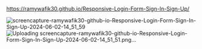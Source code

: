 

https://ramywafik30.github.io/Responsive-Login-Form-Sign-In-Sign-Up/



![screencapture-ramywafik30-github-io-Responsive-Login-Form-Sign-In-Sign-Up-2024-06-02-14_51_59](https://github.com/RamyWafik30/Responsive-Login-Form-Sign-In-Sign-Up/assets/148976373/996cf26d-0f83-486f-84a8-8ba0fd4b75d4)
![Uploading screencapture-ramywafik30-github-io-Responsive-Login-Form-Sign-In-Sign-Up-2024-06-02-14_51_51.png…]()
